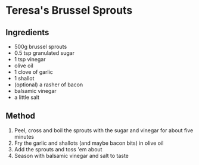 # Teresa's Brussel Sprouts

## Ingredients
* 500g brussel sprouts
* 0.5 tsp granulated sugar
* 1 tsp vinegar
* olive oil
* 1 clove of garlic
* 1 shallot
* (optional) a rasher of bacon
* balsamic vinegar
* a little salt

## Method
1. Peel, cross and boil the sprouts with the sugar and vinegar for about five minutes
2. Fry the garlic and shallots (and maybe bacon bits) in olive oil
3. Add the sprouts and toss 'em about
4. Season with balsamic vinegar and salt to taste
